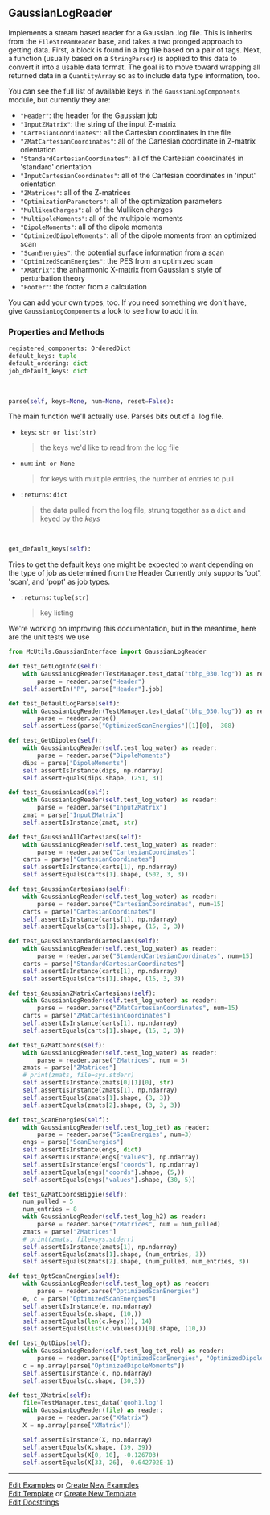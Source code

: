 ## <a id="McUtils.GaussianInterface.GaussianImporter.GaussianLogReader">GaussianLogReader</a>
Implements a stream based reader for a Gaussian .log file.
This is inherits from the `FileStreamReader` base, and takes a two pronged approach to getting data.
First, a block is found in a log file based on a pair of tags.
Next, a function (usually based on a `StringParser`) is applied to this data to convert it into a usable data format.
The goal is to move toward wrapping all returned data in a `QuantityArray` so as to include data type information, too.

You can see the full list of available keys in the `GaussianLogComponents` module, but currently they are:
* `"Header"`: the header for the Gaussian job
* `"InputZMatrix"`: the string of the input Z-matrix
* `"CartesianCoordinates"`: all the Cartesian coordinates in the file
* `"ZMatCartesianCoordinates"`: all of the Cartesian coordinate in Z-matrix orientation
* `"StandardCartesianCoordinates"`: all of the Cartesian coordinates in 'standard' orientation
* `"InputCartesianCoordinates"`: all of the Cartesian coordinates in 'input' orientation
* `"ZMatrices"`: all of the Z-matrices
* `"OptimizationParameters"`: all of the optimization parameters
* `"MullikenCharges"`: all of the Mulliken charges
* `"MultipoleMoments"`: all of the multipole moments
* `"DipoleMoments"`: all of the dipole moments
* `"OptimizedDipoleMoments"`: all of the dipole moments from an optimized scan
* `"ScanEnergies"`: the potential surface information from a scan
* `"OptimizedScanEnergies"`: the PES from an optimized scan
* `"XMatrix"`: the anharmonic X-matrix from Gaussian's style of perturbation theory
* `"Footer"`: the footer from a calculation

You can add your own types, too.
If you need something we don't have, give `GaussianLogComponents` a look to see how to add it in.

### Properties and Methods
```python
registered_components: OrderedDict
default_keys: tuple
default_ordering: dict
job_default_keys: dict
```
<a id="McUtils.GaussianInterface.GaussianImporter.GaussianLogReader.parse" class="docs-object-method">&nbsp;</a>
```python
parse(self, keys=None, num=None, reset=False): 
```
The main function we'll actually use. Parses bits out of a .log file.
- `keys`: `str or list(str)`
    >the keys we'd like to read from the log file
- `num`: `int or None`
    >for keys with multiple entries, the number of entries to pull
- `:returns`: `dict`
    >the data pulled from the log file, strung together as a `dict` and keyed by the _keys_

<a id="McUtils.GaussianInterface.GaussianImporter.GaussianLogReader.get_default_keys" class="docs-object-method">&nbsp;</a>
```python
get_default_keys(self): 
```
Tries to get the default keys one might be expected to want depending on the type of job as determined from the Header
        Currently only supports 'opt', 'scan', and 'popt' as job types.
- `:returns`: `tuple(str)`
    >key listing

We're working on improving this documentation, but in the meantime, here are the unit tests we use

```python
from McUtils.GaussianInterface import GaussianLogReader

def test_GetLogInfo(self):
    with GaussianLogReader(TestManager.test_data("tbhp_030.log")) as reader:
        parse = reader.parse("Header")
    self.assertIn("P", parse["Header"].job)

def test_DefaultLogParse(self):
    with GaussianLogReader(TestManager.test_data("tbhp_030.log")) as reader:
        parse = reader.parse()
    self.assertLess(parse["OptimizedScanEnergies"][1][0], -308)

def test_GetDipoles(self):
    with GaussianLogReader(self.test_log_water) as reader:
        parse = reader.parse("DipoleMoments")
    dips = parse["DipoleMoments"]
    self.assertIsInstance(dips, np.ndarray)
    self.assertEquals(dips.shape, (251, 3))

def test_GaussianLoad(self):
    with GaussianLogReader(self.test_log_water) as reader:
        parse = reader.parse("InputZMatrix")
    zmat = parse["InputZMatrix"]
    self.assertIsInstance(zmat, str)

def test_GaussianAllCartesians(self):
    with GaussianLogReader(self.test_log_water) as reader:
        parse = reader.parse("CartesianCoordinates")
    carts = parse["CartesianCoordinates"]
    self.assertIsInstance(carts[1], np.ndarray)
    self.assertEquals(carts[1].shape, (502, 3, 3))

def test_GaussianCartesians(self):
    with GaussianLogReader(self.test_log_water) as reader:
        parse = reader.parse("CartesianCoordinates", num=15)
    carts = parse["CartesianCoordinates"]
    self.assertIsInstance(carts[1], np.ndarray)
    self.assertEquals(carts[1].shape, (15, 3, 3))

def test_GaussianStandardCartesians(self):
    with GaussianLogReader(self.test_log_water) as reader:
        parse = reader.parse("StandardCartesianCoordinates", num=15)
    carts = parse["StandardCartesianCoordinates"]
    self.assertIsInstance(carts[1], np.ndarray)
    self.assertEquals(carts[1].shape, (15, 3, 3))

def test_GaussianZMatrixCartesians(self):
    with GaussianLogReader(self.test_log_water) as reader:
        parse = reader.parse("ZMatCartesianCoordinates", num=15)
    carts = parse["ZMatCartesianCoordinates"]
    self.assertIsInstance(carts[1], np.ndarray)
    self.assertEquals(carts[1].shape, (15, 3, 3))

def test_GZMatCoords(self):
    with GaussianLogReader(self.test_log_water) as reader:
        parse = reader.parse("ZMatrices", num = 3)
    zmats = parse["ZMatrices"]
    # print(zmats, file=sys.stderr)
    self.assertIsInstance(zmats[0][1][0], str)
    self.assertIsInstance(zmats[1], np.ndarray)
    self.assertEquals(zmats[1].shape, (3, 3))
    self.assertEquals(zmats[2].shape, (3, 3, 3))

def test_ScanEnergies(self):
    with GaussianLogReader(self.test_log_tet) as reader:
        parse = reader.parse("ScanEnergies", num=3)
    engs = parse["ScanEnergies"]
    self.assertIsInstance(engs, dict)
    self.assertIsInstance(engs["values"], np.ndarray)
    self.assertIsInstance(engs["coords"], np.ndarray)
    self.assertEquals(engs["coords"].shape, (5,))
    self.assertEquals(engs["values"].shape, (30, 5))

def test_GZMatCoordsBiggie(self):
    num_pulled = 5
    num_entries = 8
    with GaussianLogReader(self.test_log_h2) as reader:
        parse = reader.parse("ZMatrices", num = num_pulled)
    zmats = parse["ZMatrices"]
    # print(zmats, file=sys.stderr)
    self.assertIsInstance(zmats[1], np.ndarray)
    self.assertEquals(zmats[1].shape, (num_entries, 3))
    self.assertEquals(zmats[2].shape, (num_pulled, num_entries, 3))

def test_OptScanEnergies(self):
    with GaussianLogReader(self.test_log_opt) as reader:
        parse = reader.parse("OptimizedScanEnergies")
    e, c = parse["OptimizedScanEnergies"]
    self.assertIsInstance(e, np.ndarray)
    self.assertEquals(e.shape, (10,))
    self.assertEquals(len(c.keys()), 14)
    self.assertEquals(list(c.values())[0].shape, (10,))

def test_OptDips(self):
    with GaussianLogReader(self.test_log_tet_rel) as reader:
        parse = reader.parse(["OptimizedScanEnergies", "OptimizedDipoleMoments"])
    c = np.array(parse["OptimizedDipoleMoments"])
    self.assertIsInstance(c, np.ndarray)
    self.assertEquals(c.shape, (30,3))

def test_XMatrix(self):
    file=TestManager.test_data('qooh1.log')
    with GaussianLogReader(file) as reader:
        parse = reader.parse("XMatrix")
    X = np.array(parse["XMatrix"])

    self.assertIsInstance(X, np.ndarray)
    self.assertEquals(X.shape, (39, 39))
    self.assertEquals(X[0, 10], -0.126703)
    self.assertEquals(X[33, 26], -0.642702E-1)

```



___

[Edit Examples](https://github.com/McCoyGroup/McUtils/edit/edit/ci/examples/ci/docs/McUtils/GaussianInterface/GaussianImporter/GaussianLogReader.md) or 
[Create New Examples](https://github.com/McCoyGroup/McUtils/new/edit/?filename=ci/examples/ci/docs/McUtils/GaussianInterface/GaussianImporter/GaussianLogReader.md) <br/>
[Edit Template](https://github.com/McCoyGroup/McUtils/edit/edit/ci/docs/ci/docs/McUtils/GaussianInterface/GaussianImporter/GaussianLogReader.md) or 
[Create New Template](https://github.com/McCoyGroup/McUtils/new/edit/?filename=ci/docs/templates/ci/docs/McUtils/GaussianInterface/GaussianImporter/GaussianLogReader.md) <br/>
[Edit Docstrings](https://github.com/McCoyGroup/McUtils/edit/edit/McUtils/GaussianInterface/GaussianImporter.py?message=Update%20Docs)